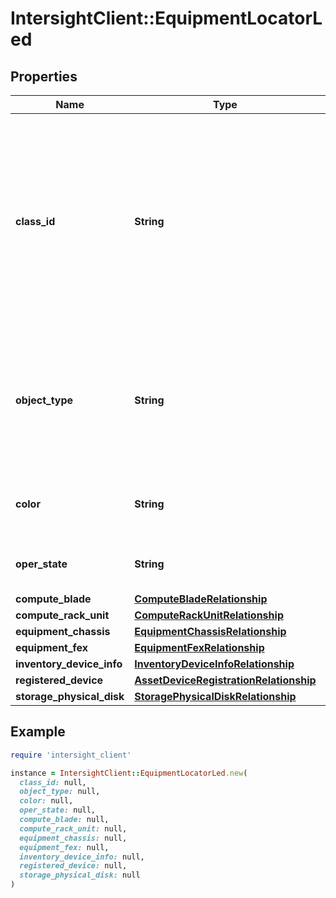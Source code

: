 # IntersightClient::EquipmentLocatorLed

## Properties

| Name | Type | Description | Notes |
| ---- | ---- | ----------- | ----- |
| **class_id** | **String** | The fully-qualified name of the instantiated, concrete type. This property is used as a discriminator to identify the type of the payload when marshaling and unmarshaling data. | [default to &#39;equipment.LocatorLed&#39;] |
| **object_type** | **String** | The fully-qualified name of the instantiated, concrete type. The value should be the same as the &#39;ClassId&#39; property. | [default to &#39;equipment.LocatorLed&#39;] |
| **color** | **String** | Color of the locatorled available on an equipment. | [optional][readonly] |
| **oper_state** | **String** | Identifies the operational state of locatorled. | [optional][readonly] |
| **compute_blade** | [**ComputeBladeRelationship**](ComputeBladeRelationship.md) |  | [optional] |
| **compute_rack_unit** | [**ComputeRackUnitRelationship**](ComputeRackUnitRelationship.md) |  | [optional] |
| **equipment_chassis** | [**EquipmentChassisRelationship**](EquipmentChassisRelationship.md) |  | [optional] |
| **equipment_fex** | [**EquipmentFexRelationship**](EquipmentFexRelationship.md) |  | [optional] |
| **inventory_device_info** | [**InventoryDeviceInfoRelationship**](InventoryDeviceInfoRelationship.md) |  | [optional] |
| **registered_device** | [**AssetDeviceRegistrationRelationship**](AssetDeviceRegistrationRelationship.md) |  | [optional] |
| **storage_physical_disk** | [**StoragePhysicalDiskRelationship**](StoragePhysicalDiskRelationship.md) |  | [optional] |

## Example

```ruby
require 'intersight_client'

instance = IntersightClient::EquipmentLocatorLed.new(
  class_id: null,
  object_type: null,
  color: null,
  oper_state: null,
  compute_blade: null,
  compute_rack_unit: null,
  equipment_chassis: null,
  equipment_fex: null,
  inventory_device_info: null,
  registered_device: null,
  storage_physical_disk: null
)
```

